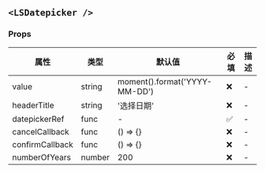## `<LSDatepicker />`

### Props

| 属性            | 类型   | 默认值                        | 必填 | 描述 |
| --------------- | ------ | ----------------------------- | ---- | ---- |
| value           | string | moment().format('YYYY-MM-DD') | ❌   | -    |
| headerTitle     | string | '选择日期'                    | ❌   | -    |
| datepickerRef   | func   | -                             | ✅   | -    |
| cancelCallback  | func   | () => {}                      | ❌   | -    |
| confirmCallback | func   | () => {}                      | ❌   | -    |
| numberOfYears   | number | 200                           | ❌   | -    |
